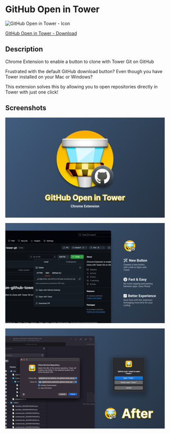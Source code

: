 # GitHub Open in Tower

![GitHub Open in Tower - Icon](/assets/icons/128.png)

[GitHub Open in Tower - Download](https://chrome.google.com/webstore/detail/open-github-in-tower/jgjgjgjgjgjgjgjgjgjgjgjgjgjgjgj)

## Description

Chrome Extension to enable a button to clone with Tower Git on GitHub

Frustrated with the default GitHub download button? Even though you have Tower installed on your Mac or Windows?

This extension solves this by allowing you to open repositories directly in Tower with just one click!

## Screenshots

![GitHub Open in Tower - Promo Image 0](/assets/images/apinix-github-open-in-tower-screenshot-00.png)

![GitHub Open in Tower - Promo Image 1](/assets/images/apinix-github-open-in-tower-screenshot-01.png)

![GitHub Open in Tower - Promo Image 2](/assets/images/apinix-github-open-in-tower-screenshot-02.png)
